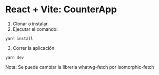 # React + Vite: CounterApp

1. Clonar o instalar
2. Ejecutar el comando:
```
yarn install
```

3. Correr la aplicación
```
yarn dev
```
Nota: Se puede cambiar la libreria whatwg-fetch por isomorphic-fetch